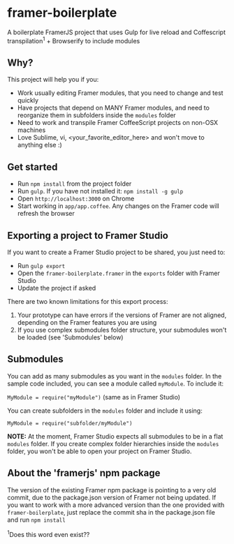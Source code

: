 # framer-boilerplate
A boilerplate FramerJS project that uses Gulp for live reload and Coffescript transpilation<sup>1</sup> + Browserify to include modules

## Why?

This project will help you if you:

- Work usually editing Framer modules, that you need to change and test quickly
- Have projects that depend on MANY Framer modules, and need to reorganize them in subfolders inside the `modules` folder
- Need to work and transpile Framer CoffeeScript projects on non-OSX machines
- Love Sublime, vi, <your_favorite_editor_here> and won't move to anything else :)

## Get started

- Run `npm install` from the project folder
- Run `gulp`. If you have not installed it: `npm install -g gulp`
- Open `http://localhost:3000` on Chrome
- Start working in `app/app.coffee`. Any changes on the Framer code will refresh the browser

## Exporting a project to Framer Studio

If you want to create a Framer Studio project to be shared, you just need to:

- Run `gulp export`
- Open the `framer-boilerplate.framer` in the `exports` folder with Framer Studio
- Update the project if asked

There are two known limitations for this export process:

1. Your prototype can have errors if the versions of Framer are not aligned, depending on the Framer features you are using
2. If you use complex submodules folder structure, your submodules won't be loaded (see 'Submodules' below)

## Submodules

You can add as many submodules as you want in the `modules` folder. In the sample code included, you can see a module called `myModule`. To include it:

`MyModule = require("myModule")` (same as in Framer Studio)

You can create subfolders in the `modules` folder and include it using:

`MyModule = require("subfolder/myModule")`

**NOTE:** At the moment, Framer Studio expects all submodules to be in a flat `modules` folder. If you create complex folder hierarchies inside the `modules` folder, you won't be able to open your project on Framer Studio.

## About the 'framerjs' npm package

The version of the existing Framer npm package is pointing to a very old commit, due to the package.json version of Framer not being updated. If you want to work with a more advanced version than the one provided with `framer-boilerplate`, just replace the commit sha in the package.json file and run `npm install`

<sup>1</sup>Does this word even exist??